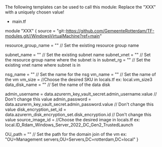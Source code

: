 The following templates can be used to call this module:
Replace the "XXX" with a uniquely chosen value!

- main.tf

module "XXX" {
  source = "git::https://github.com/GemeenteRotterdam/TF-modules.git//WindowsVirtualMachine?ref=main"

  resource_group_name = "" // Set the existing resource group name

  subnet_name = "" // Set the existing subnet name
  subnet_vnet = "" // Set the resource group name where the subnet is in
  subnet_rg   = "" // Set the existing vnet name where subnet is in

  nsg_name       = "" // Set the name for the nsg
  vm_name        = "" // Set the name of the vm
  vm_size        =    //Choose the desired SKU in locals.tf ex: local.vm_size3
  data_disk_name = "" // Set the name of the data disk

  admin_username         = data.azurerm_key_vault_secret.admin_username.value // Don't change this value
  admin_password         = data.azurerm_key_vault_secret.admin_password.value // Don't change this value
  disk_encryption_set_id = data.azurerm_disk_encryption_set.disk_encryption.id // Don't change this value
  source_image_id        = //Choose the desired image in locals.tf ex: local.ID_Rdam_Windows_Server_2022_DC_Gen2_TrustedLaunch

  OU_path = "" // Set the path for the domain join of the vm ex: "OU=Management servers,OU=Servers,DC=rotterdam,DC=local"
}